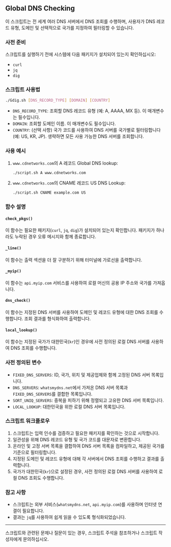 ## Global DNS Checking

이 스크립트는 전 세계 여러 DNS 서버에서 DNS 조회를 수행하며, 사용자가 DNS 레코드 유형, 도메인 및 선택적으로 국가를 지정하여 필터링할 수 있습니다.

### 사전 준비

스크립트를 실행하기 전에 시스템에 다음 패키지가 설치되어 있는지 확인하십시오:
- `curl`
- `jq`
- `dig`

### 스크립트 사용법

```bash
./Gdig.sh [DNS_RECORD_TYPE] [DOMAIN] [COUNTRY]
```

- `DNS_RECORD_TYPE`: 조회할 DNS 레코드 유형 (예: A, AAAA, MX 등). 이 매개변수는 필수입니다.
- `DOMAIN`: 조회할 도메인 이름. 이 매개변수도 필수입니다.
- `COUNTRY`: (선택 사항) 국가 코드를 사용하여 DNS 서버를 국가별로 필터링합니다 (예: US, KR, JP). 생략하면 모든 사용 가능한 DNS 서버를 조회합니다.

### 사용 예시

1. `www.cdnetworks.com`의 A 레코드 Global DNS lookup:
    ```bash
    ./script.sh A www.cdnetworks.com
    ```

2. `www.cdnetworks.com`의 CNAME 레코드 US DNS Lookup:
    ```bash
    ./script.sh CNAME example.com US
    ```

### 함수 설명

#### `check_pkgs()`
이 함수는 필요한 패키지(`curl`, `jq`, `dig`)가 설치되어 있는지 확인합니다. 패키지가 하나라도 누락된 경우 오류 메시지와 함께 종료합니다.

#### `_line()`
이 함수는 출력 섹션을 더 잘 구분하기 위해 터미널에 가로선을 출력합니다.

#### `_myip()`
이 함수는 `api.myip.com` 서비스를 사용하여 로컬 머신의 공용 IP 주소와 국가를 가져옵니다.

#### `dns_check()`
이 함수는 지정된 DNS 서버를 사용하여 도메인 및 레코드 유형에 대한 DNS 조회를 수행합니다. 조회 결과를 형식화하여 출력합니다.

#### `local_lookup()`
이 함수는 지정된 국가가 대한민국(`kr`)인 경우에 사전 정의된 로컬 DNS 서버를 사용하여 DNS 조회를 수행합니다.

### 사전 정의된 변수

- `FIXED_DNS_SERVERS`: ID, 국가, 위치 및 제공업체와 함께 고정된 DNS 서버 목록입니다.
- `DNS_SERVERS`: `whatsmydns.net`에서 가져온 DNS 서버 목록과 `FIXED_DNS_SERVERS`를 결합한 목록입니다.
- `SORT_UNIQ_SERVERS`: 중복을 피하기 위해 정렬되고 고유한 DNS 서버 목록입니다.
- `LOCAL_LOOKUP`: 대한민국을 위한 로컬 DNS 서버 목록입니다.

### 스크립트 워크플로우

1. 스크립트는 입력 인수를 검증하고 필요한 패키지를 확인하는 것으로 시작합니다.
2. 일관성을 위해 DNS 레코드 유형 및 국가 코드를 대문자로 변환합니다.
3. 온라인 및 고정 서버 목록을 결합하여 DNS 서버 목록을 컴파일하고, 제공된 국가를 기준으로 필터링합니다.
4. 지정된 도메인 및 레코드 유형에 대해 각 서버에서 DNS 조회를 수행하고 결과를 출력합니다.
5. 국가가 대한민국(`kr`)으로 설정된 경우, 사전 정의된 로컬 DNS 서버를 사용하여 로컬 DNS 조회도 수행합니다.

### 참고 사항

- 스크립트는 외부 서비스(`whatsmydns.net`, `api.myip.com`)를 사용하며 인터넷 연결이 필요합니다.
- 결과는 `jq`를 사용하여 쉽게 읽을 수 있도록 형식화되었습니다.

---

스크립트와 관련된 문제나 질문이 있는 경우, 스크립트 주석을 참조하거나 스크립트 작성자에게 문의하십시오.
